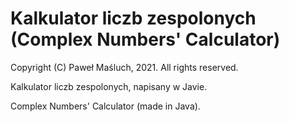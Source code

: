 # Kalkulator liczb zespolonych (Complex Numbers' Calculator)

Copyright (C) Paweł Maśluch, 2021. All rights reserved.

Kalkulator liczb zespolonych, napisany w Javie.

Complex Numbers' Calculator (made in Java).
